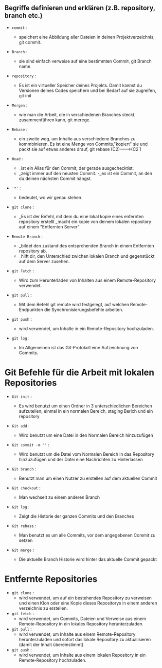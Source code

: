 ## Begriffe definieren und erklären (z.B. repository, branch etc.)

- `commit` : 
  - speichert eine Abbildung aller Dateien in deinen Projektverzeichnis, git commit. 

- `Branch` : 
  - sie sind einfach verweise auf eine bestimmten Commit, git Branch name.

- `repository` :
  - Es ist ein virtueller Speicher deines Projekts. Damit kannst du Versionen deines Codes speichern und bei Bedarf auf sie zugreifen, git init

- `Mergen` :
  - wie man die Arbeit, die in verschiedenen Branches steckt, zusammenführen kann, git merege.

- `Rebase` :
  - ein zweite weg, um Inhalte aus verschiedene Branches zu kommbinieren. Es ist eine Menge von Commits,"kopiert" sie und packt sie auf etwas anderes drauf, git rebase (C2)--->(C2`)

- `Head` :
  - _ist ein Alias für den Commit, der gerade ausgechecktist.
  - _zeigt immer auf den neusten Commit.
  -_es ist ein Commit, an den du deinen nächsten Commit hängst.

- `'*'` :
  - bedeutet, wo wir genau stehen.

- `git clone` :
  - _Es ist der Befehl, mit dem du eine lokal kopie eines enfernten repository erstellt 
           _macht ein kopie von deinem lokalen repository auf einem "Entfernten Server"

- `Remote Branch` :
  - _bildet den zustand des entsprchenden Branch in einem Entfernten repository ab.
  - _hilft dir, den Unterschied zwichen lokalen Branch und gegenstückt auf dem Server zusehen.

- `git Fetch` :
  - Wird zum Herunterladen von Inhalten aus einem Remote-Repository verwendet.

- `git pull` :
  - Mit dem Befehl git remote wird festgelegt, auf welchen Remote-Endpunkten die Synchronisierungsbefehle arbeiten.

- `git push` :
  - wird verwendet, um Inhalte in ein Remote-Repository hochzuladen.

- `git log` :
  - Im Allgemeinen ist das Git-Protokoll eine Aufzeichnung von Commits.

# Git Befehle für die Arbeit mit lokalen Repositories

- `Git init` :
  - Es wird benutzt um einen Ordner in 3 unterschiedlichen Bereichen aufzuteilen, einmal in ein normalen
   Bereich, staging Berich und ein repository

- `Git add` :
  - Wird benutzt um eine Datei in den Normalen Bereich hinzuzufügen

- `Git commit -m ""` : 
  - Wird benutzt um die Datei vom Normalen Bereich in das Repository hinzuzufügen und der Datei eine Nachrichten
    zu Hinterlassen 

- `Git branch` :
  - Benutzt man um einen Nutzer zu erstellen auf dem aktuellen Commit

- `Git checkout` :
  - Man wechselt zu einem anderen Branch

- `Git log` :
  - Zeigt die Historie der ganzen Commits und den Branches

- `Git rebase` :
  - Man benutzt es um alle Commits, vor dem angegebenen Commit zu setzen 

- `Git merge` :
  - Die aktuelle Branch Historie wird hinter das aktuelle Commit gepackt

# Entfernte Repositories
- `git clone` :
  - wird verwendet, um auf ein bestehendes Repository zu verweisen und einen Klon 
  oder eine Kopie dieses Repositorys in einem anderen verzeichnis zu erstellen.
- `git fetch` : 
  - wird verwendet, um Commits, Dateien und Verweise aus einem
    Remote-Repository in ein lokales Repository herunterzuladen.
- `git pull` :
  - wird verwendet, um Inhalte aus einem Remote-Repository herunterzuladen 
    und sofort das lokale Repository zu aktualisieren (damit der Inhalt übereinstimmt).
- `git push` :
  - wird verwendet, um Inhalte aus einem lokalen Repository in ein Remote-Repository hochzuladen.

